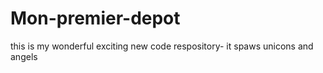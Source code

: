 # Mon-premier-depot
this is my wonderful exciting new code respository- it spaws unicons and angels
